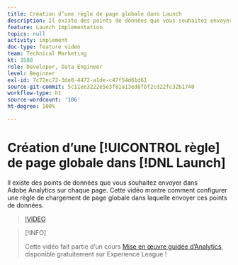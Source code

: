 ```yaml
---
title: Création d’une règle de page globale dans Launch
description: Il existe des points de données que vous souhaitez envoyer dans Adobe Analytics sur chaque page. Cette vidéo montre comment configurer une règle de chargement de page globale pour envoyer ces points de données.
feature: Launch Implementation
topics: null
activity: implement
doc-type: feature video
team: Technical Marketing
kt: 3588
role: Developer, Data Engineer
level: Beginner
exl-id: 7c72ec72-3de8-4472-a1de-c47f54d61d61
source-git-commit: 5c11ee3222e5e3f81a13ed8fbf2cd22fc32b1740
workflow-type: ht
source-wordcount: '106'
ht-degree: 100%

---
```


# Création d’une [!UICONTROL règle] de page globale dans [!DNL Launch]

Il existe des points de données que vous souhaitez envoyer dans Adobe Analytics sur chaque page. Cette vidéo montre comment configurer une règle de chargement de page globale dans laquelle envoyer ces points de données.

>[!VIDEO](https://video.tv.adobe.com/v/28769/?quality=12)

>[!INFO]
>
> Cette vidéo fait partie d’un cours [Mise en œuvre guidée d’Analytics](https://experienceleague.adobe.com/?recommended=Analytics-D-1-2019.1), disponible gratuitement sur Experience League !